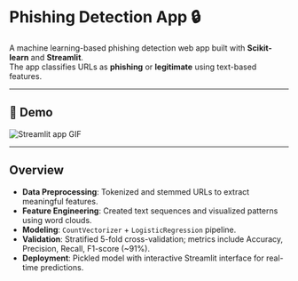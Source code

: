 # Phishing Detection App 🔒

A machine learning-based phishing detection web app built with **Scikit-learn** and **Streamlit**.  
The app classifies URLs as **phishing** or **legitimate** using text-based features.

---

## 🎥 Demo
![Streamlit app GIF](media/demo.gif)

---

## Overview
- **Data Preprocessing**: Tokenized and stemmed URLs to extract meaningful features.  
- **Feature Engineering**: Created text sequences and visualized patterns using word clouds.  
- **Modeling**: `CountVectorizer` + `LogisticRegression` pipeline.  
- **Validation**: Stratified 5-fold cross-validation; metrics include Accuracy, Precision, Recall, F1-score (~91%).  
- **Deployment**: Pickled model with interactive Streamlit interface for real-time predictions.
